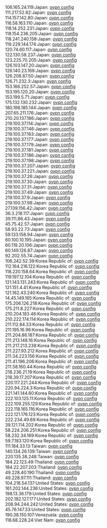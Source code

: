 106.165.24.119:Japan: [ovpn config](vpn/106_165_24_119.ovpn)  
111.217.52.62:Japan: [ovpn config](vpn/111_217_52_62.ovpn)  
114.157.142.80:Japan: [ovpn config](vpn/114_157_142_80.ovpn)  
116.58.163.110:Japan: [ovpn config](vpn/116_58_163_110.ovpn)  
118.14.252.231:Japan: [ovpn config](vpn/118_14_252_231.ovpn)  
118.154.236.205:Japan: [ovpn config](vpn/118_154_236_205.ovpn)  
118.241.240.158:Japan: [ovpn config](vpn/118_241_240_158.ovpn)  
119.229.144.174:Japan: [ovpn config](vpn/119_229_144_174.ovpn)  
120.74.60.117:Japan: [ovpn config](vpn/120_74_60_117.ovpn)  
122.130.58.237:Japan: [ovpn config](vpn/122_130_58_237.ovpn)  
123.225.70.205:Japan: [ovpn config](vpn/123_225_70_205.ovpn)  
126.103.147.20:Japan: [ovpn config](vpn/126_103_147_20.ovpn)  
126.140.23.169:Japan: [ovpn config](vpn/126_140_23_169.ovpn)  
126.208.87.50:Japan: [ovpn config](vpn/126_208_87_50.ovpn)  
126.71.232.3:Japan: [ovpn config](vpn/126_71_232_3.ovpn)  
153.166.252.57:Japan: [ovpn config](vpn/153_166_252_57.ovpn)  
153.195.120.20:Japan: [ovpn config](vpn/153_195_120_20.ovpn)  
153.199.5.71:Japan: [ovpn config](vpn/153_199_5_71.ovpn)  
175.132.130.232:Japan: [ovpn config](vpn/175_132_130_232.ovpn)  
180.198.185.144:Japan: [ovpn config](vpn/180_198_185_144.ovpn)  
207.65.211.176:Japan: [ovpn config](vpn/207_65_211_176.ovpn)  
210.20.137.186:Japan: [ovpn config](vpn/210_20_137_186.ovpn)  
219.100.37.114:Japan: [ovpn config](vpn/219_100_37_114.ovpn)  
219.100.37.146:Japan: [ovpn config](vpn/219_100_37_146.ovpn)  
219.100.37.163:Japan: [ovpn config](vpn/219_100_37_163.ovpn)  
219.100.37.177:Japan: [ovpn config](vpn/219_100_37_177.ovpn)  
219.100.37.179:Japan: [ovpn config](vpn/219_100_37_179.ovpn)  
219.100.37.181:Japan: [ovpn config](vpn/219_100_37_181.ovpn)  
219.100.37.186:Japan: [ovpn config](vpn/219_100_37_186.ovpn)  
219.100.37.198:Japan: [ovpn config](vpn/219_100_37_198.ovpn)  
219.100.37.207:Japan: [ovpn config](vpn/219_100_37_207.ovpn)  
219.100.37.221:Japan: [ovpn config](vpn/219_100_37_221.ovpn)  
219.100.37.26:Japan: [ovpn config](vpn/219_100_37_26.ovpn)  
219.100.37.30:Japan: [ovpn config](vpn/219_100_37_30.ovpn)  
219.100.37.31:Japan: [ovpn config](vpn/219_100_37_31.ovpn)  
219.100.37.49:Japan: [ovpn config](vpn/219_100_37_49.ovpn)  
219.100.37.9:Japan: [ovpn config](vpn/219_100_37_9.ovpn)  
219.100.37.98:Japan: [ovpn config](vpn/219_100_37_98.ovpn)  
27.139.156.42:Japan: [ovpn config](vpn/27_139_156_42.ovpn)  
36.3.218.117:Japan: [ovpn config](vpn/36_3_218_117.ovpn)  
39.111.86.43:Japan: [ovpn config](vpn/39_111_86_43.ovpn)  
45.75.42.57:Japan: [ovpn config](vpn/45_75_42_57.ovpn)  
58.93.22.73:Japan: [ovpn config](vpn/58_93_22_73.ovpn)  
59.133.158.94:Japan: [ovpn config](vpn/59_133_158_94.ovpn)  
60.100.10.195:Japan: [ovpn config](vpn/60_100_10_195.ovpn)  
60.119.20.106:Japan: [ovpn config](vpn/60_119_20_106.ovpn)  
60.149.126.87:Japan: [ovpn config](vpn/60_149_126_87.ovpn)  
92.202.55.74:Japan: [ovpn config](vpn/92_202_55_74.ovpn)  
106.242.52.39:Korea Republic of: [ovpn config](vpn/106_242_52_39.ovpn)  
112.164.216.122:Korea Republic of: [ovpn config](vpn/112_164_216_122.ovpn)  
118.220.158.64:Korea Republic of: [ovpn config](vpn/118_220_158_64.ovpn)  
119.197.12.104:Korea Republic of: [ovpn config](vpn/119_197_12_104.ovpn)  
121.143.131.243:Korea Republic of: [ovpn config](vpn/121_143_131_243.ovpn)  
121.151.4.41:Korea Republic of: [ovpn config](vpn/121_151_4_41.ovpn)  
121.162.43.240:Korea Republic of: [ovpn config](vpn/121_162_43_240.ovpn)  
14.45.149.165:Korea Republic of: [ovpn config](vpn/14_45_149_165.ovpn)  
175.206.126.218:Korea Republic of: [ovpn config](vpn/175_206_126_218.ovpn)  
175.211.8.227:Korea Republic of: [ovpn config](vpn/175_211_8_227.ovpn)  
210.204.183.48:Korea Republic of: [ovpn config](vpn/210_204_183_48.ovpn)  
210.222.174.114:Korea Republic of: [ovpn config](vpn/210_222_174_114.ovpn)  
211.112.84.33:Korea Republic of: [ovpn config](vpn/211_112_84_33.ovpn)  
211.195.16.96:Korea Republic of: [ovpn config](vpn/211_195_16_96.ovpn)  
211.204.86.187:Korea Republic of: [ovpn config](vpn/211_204_86_187.ovpn)  
211.213.148.16:Korea Republic of: [ovpn config](vpn/211_213_148_16.ovpn)  
211.217.213.238:Korea Republic of: [ovpn config](vpn/211_217_213_238.ovpn)  
211.227.93.212:Korea Republic of: [ovpn config](vpn/211_227_93_212.ovpn)  
211.34.223.156:Korea Republic of: [ovpn config](vpn/211_34_223_156.ovpn)  
211.41.196.206:Korea Republic of: [ovpn config](vpn/211_41_196_206.ovpn)  
211.58.160.44:Korea Republic of: [ovpn config](vpn/211_58_160_44.ovpn)  
218.236.21.19:Korea Republic of: [ovpn config](vpn/218_236_21_19.ovpn)  
218.39.17.207:Korea Republic of: [ovpn config](vpn/218_39_17_207.ovpn)  
220.117.221.244:Korea Republic of: [ovpn config](vpn/220_117_221_244.ovpn)  
220.94.224.3:Korea Republic of: [ovpn config](vpn/220_94_224_3.ovpn)  
221.141.144.60:Korea Republic of: [ovpn config](vpn/221_141_144_60.ovpn)  
222.103.125.11:Korea Republic of: [ovpn config](vpn/222_103_125_11.ovpn)  
222.109.255.129:Korea Republic of: [ovpn config](vpn/222_109_255_129.ovpn)  
222.118.165.116:Korea Republic of: [ovpn config](vpn/222_118_165_116.ovpn)  
222.121.176.123:Korea Republic of: [ovpn config](vpn/222_121_176_123.ovpn)  
222.234.49.69:Korea Republic of: [ovpn config](vpn/222_234_49_69.ovpn)  
39.121.114.202:Korea Republic of: [ovpn config](vpn/39_121_114_202.ovpn)  
58.224.206.251:Korea Republic of: [ovpn config](vpn/58_224_206_251.ovpn)  
58.232.34.169:Korea Republic of: [ovpn config](vpn/58_232_34_169.ovpn)  
59.7.183.120:Korea Republic of: [ovpn config](vpn/59_7_183_120.ovpn)  
111.184.33.13:Taiwan: [ovpn config](vpn/111_184_33_13.ovpn)  
140.134.26.139:Taiwan: [ovpn config](vpn/140_134_26_139.ovpn)  
220.135.38.248:Taiwan: [ovpn config](vpn/220_135_38_248.ovpn)  
184.22.123.49:Thailand: [ovpn config](vpn/184_22_123_49.ovpn)  
184.22.207.203:Thailand: [ovpn config](vpn/184_22_207_203.ovpn)  
49.228.40.190:Thailand: [ovpn config](vpn/49_228_40_190.ovpn)  
49.228.97.111:Thailand: [ovpn config](vpn/49_228_97_111.ovpn)  
104.218.54.137:United States: [ovpn config](vpn/104_218_54_137.ovpn)  
161.202.144.236:United States: [ovpn config](vpn/161_202_144_236.ovpn)  
198.13.36.179:United States: [ovpn config](vpn/198_13_36_179.ovpn)  
202.182.127.177:United States: [ovpn config](vpn/202_182_127_177.ovpn)  
208.94.244.242:United States: [ovpn config](vpn/208_94_244_242.ovpn)  
45.76.147.33:United States: [ovpn config](vpn/45_76_147_33.ovpn)  
190.38.150.107:Venezuela: [ovpn config](vpn/190_38_150_107.ovpn)  
118.68.228.24:Viet Nam: [ovpn config](vpn/118_68_228_24.ovpn)  
